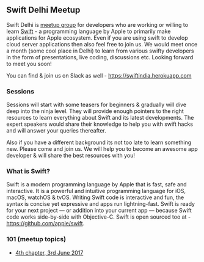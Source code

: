 ## Swift Delhi Meetup

Swift Delhi is [meetup group](https://www.meetup.com/Swift-Delhi/) for developers who are working or willing to learn [Swift](https://swift.org/) - a programming language by Apple to primarily make applications for Apple ecosystem. Even if you are using swift to develop cloud server applications then also feel free to join us. We would meet once a month (some cool place in Delhi) to learn from various swifty developers in the form of presentations, live coding, discussions etc. Looking forward to meet you soon! 

You can find & join us on Slack as well - https://swiftindia.herokuapp.com

### Sessions 

Sessions will start with some teasers for beginners & gradually will dive deep into the ninja level. They will provide enough pointers to the right resources to learn everything about Swift and its latest developments. The expert speakers would share their knowledge to help you with swift hacks and will answer your queries thereafter. 

Also if you have a different background its not too late to learn something new. Please come and join us. We will help you to become an awesome app developer & will share the best resources with you! 

### What is Swift? 

Swift is a modern programming language by Apple that is fast, safe and interactive. It is a powerful and intuitive programming language for iOS, macOS, watchOS & tvOS. Writing Swift code is interactive and fun, the syntax is concise yet expressive and apps run lightning-fast. Swift is ready for your next project — or addition into your current app — because Swift code works side-by-side with Objective-C. Swift is open sourced too at - https://github.com/apple/swift.

### 101 (meetup topics)
- [4th chapter, 3rd June 2017](chapter-4/101/tdd-vapor-rxswift.md)
